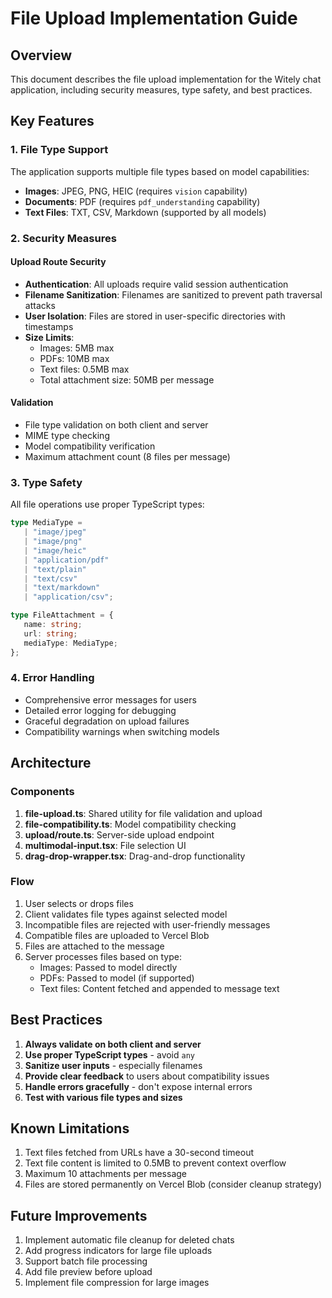 # File Upload Implementation Guide

## Overview

This document describes the file upload implementation for the Witely chat application, including security measures, type safety, and best practices.

## Key Features

### 1. File Type Support

The application supports multiple file types based on model capabilities:

-  **Images**: JPEG, PNG, HEIC (requires `vision` capability)
-  **Documents**: PDF (requires `pdf_understanding` capability)
-  **Text Files**: TXT, CSV, Markdown (supported by all models)

### 2. Security Measures

#### Upload Route Security

-  **Authentication**: All uploads require valid session authentication
-  **Filename Sanitization**: Filenames are sanitized to prevent path traversal attacks
-  **User Isolation**: Files are stored in user-specific directories with timestamps
-  **Size Limits**:
   -  Images: 5MB max
   -  PDFs: 10MB max
   -  Text files: 0.5MB max
   -  Total attachment size: 50MB per message

#### Validation

-  File type validation on both client and server
-  MIME type checking
-  Model compatibility verification
-  Maximum attachment count (8 files per message)

### 3. Type Safety

All file operations use proper TypeScript types:

```typescript
type MediaType =
   | "image/jpeg"
   | "image/png"
   | "image/heic"
   | "application/pdf"
   | "text/plain"
   | "text/csv"
   | "text/markdown"
   | "application/csv";

type FileAttachment = {
   name: string;
   url: string;
   mediaType: MediaType;
};
```

### 4. Error Handling

-  Comprehensive error messages for users
-  Detailed error logging for debugging
-  Graceful degradation on upload failures
-  Compatibility warnings when switching models

## Architecture

### Components

1. **file-upload.ts**: Shared utility for file validation and upload
2. **file-compatibility.ts**: Model compatibility checking
3. **upload/route.ts**: Server-side upload endpoint
4. **multimodal-input.tsx**: File selection UI
5. **drag-drop-wrapper.tsx**: Drag-and-drop functionality

### Flow

1. User selects or drops files
2. Client validates file types against selected model
3. Incompatible files are rejected with user-friendly messages
4. Compatible files are uploaded to Vercel Blob
5. Files are attached to the message
6. Server processes files based on type:
   -  Images: Passed to model directly
   -  PDFs: Passed to model (if supported)
   -  Text files: Content fetched and appended to message text

## Best Practices

1. **Always validate on both client and server**
2. **Use proper TypeScript types** - avoid `any`
3. **Sanitize user inputs** - especially filenames
4. **Provide clear feedback** to users about compatibility issues
5. **Handle errors gracefully** - don't expose internal errors
6. **Test with various file types and sizes**

## Known Limitations

1. Text files fetched from URLs have a 30-second timeout
2. Text file content is limited to 0.5MB to prevent context overflow
3. Maximum 10 attachments per message
4. Files are stored permanently on Vercel Blob (consider cleanup strategy)

## Future Improvements

1. Implement automatic file cleanup for deleted chats
2. Add progress indicators for large file uploads
3. Support batch file processing
4. Add file preview before upload
5. Implement file compression for large images
